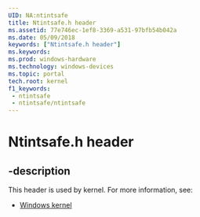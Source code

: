 ```yaml
---
UID: NA:ntintsafe
title: Ntintsafe.h header
ms.assetid: 77e746ec-1ef8-3369-a531-97bfb54b042a
ms.date: 05/09/2018
keywords: ["Ntintsafe.h header"]
ms.keywords: 
ms.prod: windows-hardware
ms.technology: windows-devices
ms.topic: portal
tech.root: kernel
f1_keywords:
 - ntintsafe
 - ntintsafe/ntintsafe
---
```


# Ntintsafe.h header


## -description

This header is used by kernel. For more information, see:

- [Windows kernel](../_kernel/index.md)

